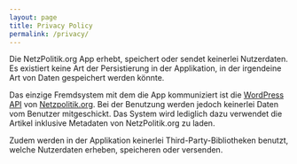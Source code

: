 ```yaml
---
layout: page
title: Privacy Policy
permalink: /privacy/
---
```


Die NetzPolitik.org App erhebt, speichert oder sendet keinerlei Nutzerdaten.
Es existiert keine Art der Persistierung in der Applikation, in der irgendeine Art von Daten
gespeichert werden könnte.

Das einzige Fremdsystem mit dem die App kommuniziert ist die [WordPress API](https://developer.wordpress.org/rest-api/) von [Netzpolitik.org](https://netzpolitik.org/).
Bei der Benutzung werden jedoch keinerlei Daten vom Benutzer mitgeschickt. Das System wird lediglich
dazu verwendet die Artikel inklusive Metadaten von NetzPolitik.org zu laden.

Zudem werden in der Applikation keinerlei Third-Party-Bibliotheken benutzt, welche Nutzerdaten erheben, speicheren oder versenden.

